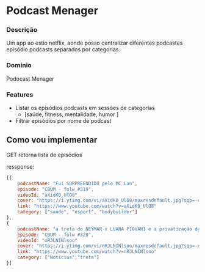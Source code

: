 # Podcast Menager

### Descrição
Um app ao estio netflix, aonde posso centralizar diferentes podcastes episódio
podcasts separados por categorias.

### Dominio
Podocast Menager

### Features
- Listar os episódios podcasts em sessões de categorias
  - [saúde, fitness, mentalidade, humor ]
- Filtrar episódios por nome de podcast


## Como vou implementar
  GET retorna lista de episódios

  ressponse:
```js
[{
    podcastName: "Fui SURPREENDIDO pelo MC Lan",
    episode: "CBUM - folw #319",
    videoId: "aXidK0_UlO8"
    cover: "https://i.ytimg.com/vi/aXidK0_UlO8/maxresdefault.jpg?sqp=-oaymwEcCNACELwBSFXyq4qpAw4IARUAAIhCGAFwAcABBg==&rs=AOn4CLAZmybxlFx-jZaVBuHL7uth4esREQ",
    link: "https://www.youtube.com/watch?v=aXidK0_UlO8"
    category: ["saúde", "esport", "bodybuilder"]
},
{
    podcastName: "a treta do NEYMAR x LUANA PIOVANI e a privatização das prais",
    episode: "CBUM - folw #320",
    videoId: "nRJLNINlsoo"
    cover: "https://i.ytimg.com/vi/nRJLNINlsoo/maxresdefault.jpg?sqp=-oaymwEcCNACELwBSFXyq4qpAw4IARUAAIhCGAFwAcABBg==&rs=AOn4CLBDeNpYetroHqfyiS5Swxwe_4pYcg",
    link: "https://www.youtube.com/watch?v=nRJLNINlsoo"
    category: ["Noticias","treta"]
}]
```